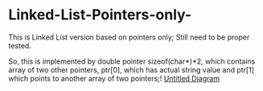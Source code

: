 # Linked-List-Pointers-only-
This is Linked List version based on pointers only;
Still need to be proper tested.

So, this is implemented by double pointer sizeof(char*)*2, which contains array of two other pointers, ptr[0], which has actual string value and ptr[1] which points to another array of two pointers;!
[Untitled Diagram](https://user-images.githubusercontent.com/58784803/209475922-ce83606d-52f6-44f1-b05a-d3f507ea9d36.png)
